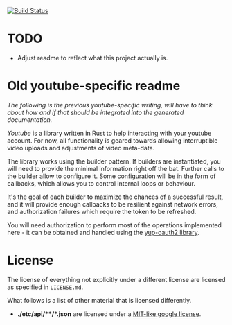 [![Build Status](https://travis-ci.org/Byron/google-apis-rs.svg?branch=master)](https://travis-ci.org/Byron/google-apis-rs)

# TODO

* Adjust readme to reflect what this project actually is.

# Old youtube-specific readme

*The following is the previous youtube-specific writing, will have to think about how and if that should be integrated into the generated documentation.*

*Youtube* is a library written in Rust to help interacting with your youtube account.
For now, all functionality is geared towards allowing interruptible video uploads
and adjustments of video meta-data.

The library works using the builder pattern. If builders are instantiated, you will need to 
provide the minimal information right off the bat. Further calls to the builder allow 
to configure it. Some configuration will be in the form of callbacks, which allows you to 
control internal loops or behaviour.

It's the goal of each builder to maximize the chances of a successful result, and it will 
provide enough callbacks to be resilient against network errors, and authorization failures 
which require the token to be refreshed.

You will need authorization to perform most of the operations implemented here - it can be obtained
and handled using the [yup-oauth2 library][oauth].


# License

The license of everything not explicitly under a different license are licensed as specified in `LICENSE.md`.

What follows is a list of other material that is licensed differently.

* **./etc/api/\*\*/*.json** are licensed under a [MIT-like google license][google-lic].


[oauth]: https://crates.io/crates/yup-oauth2
[google-lic]: https://github.com/google/google-api-go-client/blob/master/LICENSE
[api-discovery-video]: https://www.youtube.com/watch?v=lQbT1NrxpUo
[api-discovery]: https://developers.google.com/discovery/v1/using